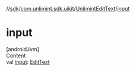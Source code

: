 //[sdk](../../../index.md)/[com.unlimint.sdk.uikit](../index.md)/[UnlimintEditText](index.md)/[input](input.md)



# input  
[androidJvm]  
Content  
val [input](input.md): [EditText](https://developer.android.com/reference/kotlin/android/widget/EditText.html)  



